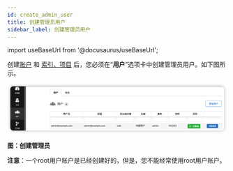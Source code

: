 ```yaml
---
id: create_admin_user
title: 创建管理员用户
sidebar_label: 创建管理员用户
---
```


import useBaseUrl from '@docusaurus/useBaseUrl';

创建[账户](/zh/post_deployment/link_aws_account) 和 [索引、项目](/zh/post_deployment/create_index_project) 后，您必须在“**用户**”选项卡中创建管理员用户。如下图所示。

![](./images/create_user_00.png)

**图：创建管理员**


**注意**：一个root用户账户是已经创建好的，但是，您不能经常使用root用户账户。
